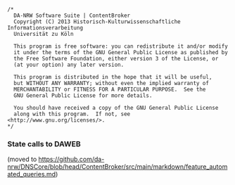 	/*
	  DA-NRW Software Suite | ContentBroker
	  Copyright (C) 2013 Historisch-Kulturwissenschaftliche Informationsverarbeitung
	  Universität zu Köln
	
	  This program is free software: you can redistribute it and/or modify
	  it under the terms of the GNU General Public License as published by
	  the Free Software Foundation, either version 3 of the License, or
	  (at your option) any later version.
	
	  This program is distributed in the hope that it will be useful,
	  but WITHOUT ANY WARRANTY; without even the implied warranty of
	  MERCHANTABILITY or FITNESS FOR A PARTICULAR PURPOSE.  See the
	  GNU General Public License for more details.
	
	  You should have received a copy of the GNU General Public License
	  along with this program.  If not, see <http://www.gnu.org/licenses/>.
	*/
	
### State calls to DAWEB

(moved to https://github.com/da-nrw/DNSCore/blob/head/ContentBroker/src/main/markdown/feature_automated_queries.md)
